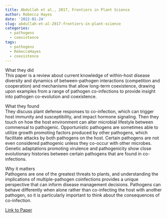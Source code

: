 ```yaml
---
title: Abdullah et al., 2017, Frontiers in Plant Science
author: Rebecca Hayes
date: '2022-01-24'
slug: abdullah-et-al-2017-frontiers-in-plant-science
categories:
  - pathogens
  - coexistence
tags:
  - pathogens
  - RebeccaHayes
  - coexistence
---
```

What they did  
This paper is a review about current knowledge of within-host disease diversity and dynamics of between-pathogen interactions (competition and cooperation) and mechanisms that allow long-term coexistence, drawing upon examples from a range of pathogen co-infections to provide insight into pathogen co-evolution and coexistence. 


What they found  
They discuss plant defense responses to co-infection, which can trigger host immunity and susceptibility, and impact hormone signaling. Then they touch on how the host environment can alter microbial lifestyle between commensal to pathogenic. Opportunistic pathogens are sometimes able to utilize growth promoting factors produced by other pathogens, which facilitate attacks by both pathogens on the host. Certain pathogens are not even considered pathogenic unless they co-occur with other microbes. Genetic adaptations promoting virulence and pathogenicity show close evolutionary histories between certain pathogens that are found in co-infections.

Why it matters  
Pathogens are one of the greatest threats to plants, and understanding the implications of multiple-pathogen coinfections provides a unique perspective that can inform disease management decisions. Pathogens can behave differently when alone rather than co-infecting the host with another pathogen, so it is particularly important to think about the consequences of co-infection. 

[Link to Paper](https://www.frontiersin.org/articles/10.3389/fpls.2017.01806/full)